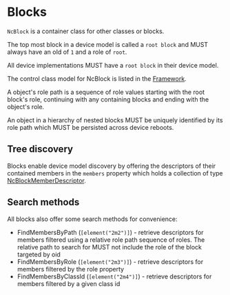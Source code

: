 # Blocks

`NcBlock` is a container class for other classes or blocks.

The top most block in a device model is called a `root block` and MUST always have an oId of `1` and a role of `root`.

All device implementations MUST have a `root block` in their device model.

The control class model for NcBlock is listed in the [Framework](Framework.md#ncblock).

A object's role path is a sequence of role values starting with the root block's role, continuing with any containing blocks and ending with the object's role.

An object in a hierarchy of nested blocks MUST be uniquely identified by its role path which MUST be persisted across device reboots.

## Tree discovery

Blocks enable device model discovery by offering the descriptors of their contained members in the `members` property which holds a collection of type [NcBlockMemberDescriptor](Framework.md#ncblockmemberdescriptor).

## Search methods

All blocks also offer some search methods for convenience:

* FindMembersByPath (`[element("2m2")]`) - retrieve descriptors for members filtered using a relative role path sequence of roles. The relative path to search for MUST not include the role of the block targeted by oid
* FindMembersByRole (`[element("2m3")]`) - retrieve descriptors for members filtered by the role property
* FindMembersByClassId (`[element("2m4")]`) - retrieve descriptors for members filtered by a given class id

